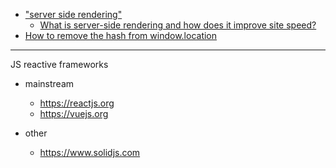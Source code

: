 * ["server side rendering"](https://duckduckgo.com/?q=server+side+rendering&t=osx&ia=web)
  * [What is server-side rendering and how does it improve site speed?](https://www.debugbear.com/blog/server-side-rendering)
* [How to remove the hash from window.location](https://stackoverflow.com/questions/1397329/how-to-remove-the-hash-from-window-location-url-with-javascript-without-page-r)

---

JS reactive frameworks

* mainstream
  * https://reactjs.org
  * https://vuejs.org

* other
  * https://www.solidjs.com
